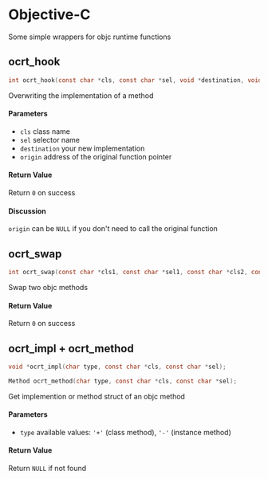 # Objective-C

Some simple wrappers for objc runtime functions

## ocrt_hook

```c
int ocrt_hook(const char *cls, const char *sel, void *destination, void **origin);
```

Overwriting the implementation of a method

#### Parameters
 - `cls` class name
 - `sel` selector name
 - `destination` your new implementation
 - `origin` address of the original function pointer

#### Return Value

Return `0` on success

#### Discussion

`origin` can be `NULL` if you don't need to call the original function

## ocrt_swap

```c
int ocrt_swap(const char *cls1, const char *sel1, const char *cls2, const char *sel2);
```

Swap two objc methods

#### Return Value

Return `0` on success

## ocrt_impl + ocrt_method

```c
void *ocrt_impl(char type, const char *cls, const char *sel);

Method ocrt_method(char type, const char *cls, const char *sel);
```

Get implemention or method struct of an objc method

#### Parameters
 - `type` available values: `'+'` (class method), `'-'` (instance method)

#### Return Value

Return `NULL` if not found
